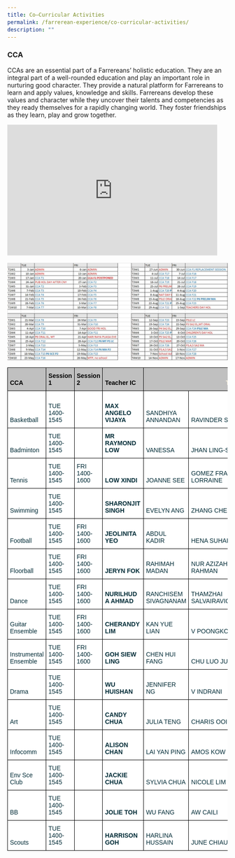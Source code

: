 ```yaml
---
title: Co–Curricular Activities
permalink: /farrerean-experience/co-curricular-activities/
description: ""
---
```

### CCA


CCAs are an essential part of a Farrereans’ holistic education. They are an integral part of a well-rounded education and play an important role in nurturing good character. They provide a natural platform for Farrereans to learn and apply values, knowledge and skills. Farrereans develop these values and character while they uncover their talents and competencies as they ready themselves for a rapidly changing world. They foster friendships as they learn, play and grow together.

<iframe allowfullscreen="true" height="299" width="480" frameborder="0" src="https://docs.google.com/presentation/d/e/2PACX-1vSuaiFijzvvjf91p-GJKjeeWjR4OVL0DymVkJSoaQ9W36Kk0Ks01EzLkw4uh9UPlpqIgEW7xKFopF8x/embed?start=false&amp;loop=false&amp;delayms=5000"></iframe>

![CCA Schedule 2023](/images/2023%20CCA%20Schedule.jpeg)

<style type="text/css">
.tg  {border-collapse:collapse;border-color:#93a1a1;border-spacing:0;}
.tg td{background-color:#fdf6e3;border-color:#93a1a1;border-style:solid;border-width:1px;color:#002b36;
  font-family:Arial, sans-serif;font-size:14px;overflow:hidden;padding:10px 5px;word-break:normal;}
.tg th{background-color:#657b83;border-color:#93a1a1;border-style:solid;border-width:1px;color:#fdf6e3;
  font-family:Arial, sans-serif;font-size:14px;font-weight:normal;overflow:hidden;padding:10px 5px;word-break:normal;}
.tg .tg-27gc{background-color:#ffffff;border-color:#000000;font-weight:bold;text-align:left;vertical-align:bottom}
.tg .tg-tgze{background-color:#ffffff;border-color:#000000;font-weight:bold;text-align:left;vertical-align:top}
.tg .tg-befh{background-color:#ffffff;border-color:#000000;text-align:left;vertical-align:bottom}
.tg .tg-kcwf{background-color:#c0c0c0;border-color:#000000;color:#000000;font-weight:bold;text-align:left;vertical-align:bottom}
.tg .tg-dzq5{background-color:#c0c0c0;border-color:#000000;font-weight:bold;text-align:center;vertical-align:bottom}
</style>
<table class="tg">
<thead>
  <tr>
    <th class="tg-kcwf">CCA</th>
    <th class="tg-kcwf">Session 1</th>
    <th class="tg-kcwf">Session 2</th>
    <th class="tg-kcwf">Teacher IC</th>
    <th class="tg-dzq5" colspan="4">Teachers</th>
  </tr>
</thead>
<tbody>
  <tr>
    <td class="tg-befh">Basketball</td>
    <td class="tg-befh">TUE 1400-1545</td>
    <td class="tg-befh"> </td>
    <td class="tg-27gc">MAX   ANGELO VIJAYA</td>
    <td class="tg-befh">SANDHIYA   ANNANDAN</td>
    <td class="tg-befh">RAVINDER   SINGH</td>
    <td class="tg-befh">GOH   SIANG LU SERENE</td>
    <td class="tg-27gc"> </td>
  </tr>
  <tr>
    <td class="tg-befh">Badminton</td>
    <td class="tg-befh">TUE 1400-1545</td>
    <td class="tg-befh"> </td>
    <td class="tg-tgze"> MR RAYMOND LOW</td>
    <td class="tg-befh">VANESSA</td>
    <td class="tg-befh">JHAN   LING-SIOU</td>
    <td class="tg-befh">LEONG   HIEW PING</td>
    <td class="tg-befh"> </td>
  </tr>
  <tr>
    <td class="tg-befh">Tennis</td>
    <td class="tg-befh">TUE 1400-1545</td>
    <td class="tg-befh">FRI 1400-1600</td>
    <td class="tg-27gc">LOW   XINDI</td>
    <td class="tg-befh">JOANNE   SEE</td>
    <td class="tg-befh">GOMEZ   FRANCES LORRAINE</td>
    <td class="tg-befh">LIM   JEN YAN</td>
    <td class="tg-befh">MUI   YONG</td>
  </tr>
  <tr>
    <td class="tg-befh">Swimming</td>
    <td class="tg-befh">TUE 1400-1545</td>
    <td class="tg-befh"> </td>
    <td class="tg-27gc">SHARONJIT   SINGH</td>
    <td class="tg-befh">EVELYN   ANG</td>
    <td class="tg-befh">ZHANG   CHENYANG</td>
    <td class="tg-befh"> </td>
    <td class="tg-befh"> </td>
  </tr>
  <tr>
    <td class="tg-befh">Football</td>
    <td class="tg-befh">TUE 1400-1545</td>
    <td class="tg-befh">FRI 1400-1600</td>
    <td class="tg-27gc">JEOLINITA   YEO</td>
    <td class="tg-befh">ABDUL   KADIR</td>
    <td class="tg-befh">HENA   SUHAIL</td>
    <td class="tg-befh">LEE   KIM FATT</td>
    <td class="tg-befh"> </td>
  </tr>
  <tr>
    <td class="tg-befh">Floorball</td>
    <td class="tg-befh">TUE 1400-1545</td>
    <td class="tg-befh">FRI 1400-1600</td>
    <td class="tg-27gc">JERYN   FOK </td>
    <td class="tg-befh">RAHIMAH   MADAN</td>
    <td class="tg-befh">NUR   AZIZAH ABDUL RAHMAN</td>
    <td class="tg-befh">CHUA   MEI HUA</td>
    <td class="tg-befh">ROCHELLE   SIM</td>
  </tr>
  <tr>
    <td class="tg-befh">Dance</td>
    <td class="tg-befh">TUE 1400-1545</td>
    <td class="tg-befh">FRI 1400-1600</td>
    <td class="tg-27gc">NURILHUDA   AHMAD </td>
    <td class="tg-befh">RANCHISEM   SIVAGNANAM</td>
    <td class="tg-befh">THAMZHAI   SALVAIRAVICHANTHIRA</td>
    <td class="tg-befh">ELAINE   CHOO</td>
    <td class="tg-befh"> </td>
  </tr>
  <tr>
    <td class="tg-befh">Guitar   Ensemble</td>
    <td class="tg-befh">TUE 1400-1545</td>
    <td class="tg-befh">FRI 1400-1600</td>
    <td class="tg-27gc">CHERANDY   LIM</td>
    <td class="tg-befh">KAN   YUE LIAN</td>
    <td class="tg-befh">V   POONGKODI</td>
    <td class="tg-befh">EUNICE   CHEW</td>
    <td class="tg-befh"> </td>
  </tr>
  <tr>
    <td class="tg-befh">Instrumental   Ensemble</td>
    <td class="tg-befh">TUE 1400-1545</td>
    <td class="tg-befh">FRI 1400-1600</td>
    <td class="tg-27gc">GOH   SIEW LING</td>
    <td class="tg-befh">CHEN   HUI FANG</td>
    <td class="tg-befh">CHU   LUO JUN</td>
    <td class="tg-befh">TAN   GEOK MAI</td>
    <td class="tg-befh"> </td>
  </tr>
  <tr>
    <td class="tg-befh">Drama</td>
    <td class="tg-befh">TUE 1400-1545</td>
    <td class="tg-befh"> </td>
    <td class="tg-27gc">WU   HUISHAN</td>
    <td class="tg-befh">JENNIFER   NG</td>
    <td class="tg-befh">V   INDRANI</td>
    <td class="tg-befh">TAN   LAY HUA </td>
    <td class="tg-befh"> </td>
  </tr>
  <tr>
    <td class="tg-befh">Art</td>
    <td class="tg-befh">TUE 1400-1545</td>
    <td class="tg-befh"> </td>
    <td class="tg-27gc">CANDY   CHUA</td>
    <td class="tg-befh">JULIA   TENG </td>
    <td class="tg-befh">CHARIS   OOI</td>
    <td class="tg-befh">CHIN   KAR YIN KAREN</td>
    <td class="tg-befh">BAIDAH   AHMAD</td>
  </tr>
  <tr>
    <td class="tg-befh">Infocomm</td>
    <td class="tg-befh">TUE 1400-1545</td>
    <td class="tg-befh"> </td>
    <td class="tg-27gc">ALISON   CHAN</td>
    <td class="tg-befh">LAI   YAN PING</td>
    <td class="tg-befh">AMOS   KOW</td>
    <td class="tg-befh">CHUA   LAY PENG</td>
    <td class="tg-befh"> </td>
  </tr>
  <tr>
    <td class="tg-befh">Env Sce Club</td>
    <td class="tg-befh">TUE 1400-1545</td>
    <td class="tg-befh"> </td>
    <td class="tg-27gc">JACKIE   CHUA </td>
    <td class="tg-befh">SYLVIA   CHUA</td>
    <td class="tg-befh">NICOLE   LIM</td>
    <td class="tg-befh">NUR   AFIQAH HASSAN</td>
    <td class="tg-befh"> </td>
  </tr>
  <tr>
    <td class="tg-befh">BB</td>
    <td class="tg-befh">TUE 1400-1545</td>
    <td class="tg-befh"> </td>
    <td class="tg-27gc">JOLIE   TOH</td>
    <td class="tg-befh">WU   FANG</td>
    <td class="tg-befh">AW   CAILI</td>
    <td class="tg-befh">MONISHA   SAMDAS</td>
    <td class="tg-befh"> </td>
  </tr>
  <tr>
    <td class="tg-befh">Scouts</td>
    <td class="tg-befh">TUE 1400-1545</td>
    <td class="tg-befh"> </td>
    <td class="tg-27gc">HARRISON   GOH</td>
    <td class="tg-befh">HARLINA   HUSSAIN</td>
    <td class="tg-befh">JUNE   CHIAU </td>
    <td class="tg-befh">CLARA   LIM</td>
    <td class="tg-befh"> </td>
  </tr>
</tbody>
</table>